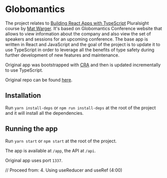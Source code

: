 # Globomantics

The project relates to [Building React Apps with TypeScript](https://app.pluralsight.com/library/courses/react-apps-typescript-building/table-of-contents) Pluralsight course by [Mat Warger](https://app.pluralsight.com/profile/author/mat-warger). It's based on Globomantics Conference website that allows to view information about the company and also view the set of speakers and sessions for an upcoming conference. The base app is written in React and JavaScript and the goal of the project is to update it to use TypeScript in order to leverage all the benefits of type safety during further development of new features and maintenance.

Original app was bootstrapped with [CRA](https://create-react-app.dev/) and then is updated incrementally to use TypeScript.

Original repo can be found [here](https://github.com/mwarger/globomantics-react-ts).

## Installation

Run `yarn install-deps` or `npm run install-deps` at the root of the project and it will install all the dependencies.

## Running the app

Run `yarn start` or `npm start` at the root of the project.

The app is available at `/app`, the API at `/api`.

Original app uses port `1337`.

// Proceed from: 4. Using useReducer and useRef (4:00)
